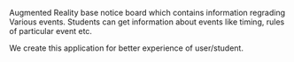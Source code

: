 Augmented Reality base notice board which contains information regrading Various events. Students can get information about events like timing, rules of particular event etc.

We create this application for better experience of user/student.
